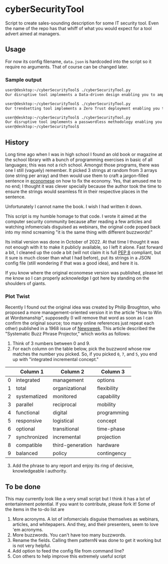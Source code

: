 # cyberSecurityTool
Script to create sales-sounding description for some IT security tool.
Even the name of the repo has that whiff of what you would expect for 
a tool advert aimed at managers.

## Usage
For now its config filename, `data.json` is hardcoded into the script so
it require no arguments. That of course can be changed later.

### Sample output

```bash
user@desktop:~/cyberSecurityTool$ ./cyberSecurityTool.py 
Our disruptive tool implements a Data-driven design enabling you to amplify the positive impact of the visibility of your verticals by using our intent-driven interface.
```
```bash
user@desktop:~/cyberSecurityTool$ ./cyberSecurityTool.py 
Our trendsetting tool implements a Zero Trust deployment enabling you to increase the visibility of the ROI of your non-tangible assets by using our intent-driven interface.
```
```bash
user@desktop:~/cyberSecurityTool$ ./cyberSecurityTool.py 
Our disruptive tool implements a passwordless methodology enabling you to amplify the positive impact of the ROI of your verticals by using our continuous monitoring interface.
user@desktop:~/cyberSecurityTool$ 
```

## History
Long time ago when I was in high school I found an old book or magazine
at the school library 
with a bunch of programming exercises in basic of all languages; this was
not a rich school. Amongst those programs, there was one I still (vaguely) 
remember. It picked 3 strings at random from 3 arrays (one string per array) 
and then would use them to craft a jargon-filled sentence in 
[economese](https://en.wiktionary.org/wiki/economese) on how to fix the
economy. Yes, that amused me to no end; I thought it was clever specially
because the author took the time to ensure the strings would seamless fit in
their respective places in the sentence.

Unfortunately I cannot name the book. I wish I had written it down. 

This script is my humble homage to that code. I wrote it aimed at the computer
security community because after reading a few articles and watching 
infomercials disguised as webinars, the original code poped back into my mind
screaming "it is the same thing with different buzzwords!" 

Its initial version was done in
October of 2022. At that time I thought it was not enough with it to make it publicly 
available, so I left it alone. 
Fast forward a bit, I cleaned up the code a bit (will not claim it
is full [PEP 8](https://peps.python.org/pep-0008/) compliant, but it sure is
much closer than what I had before), put its strings
in a JSON config file (still wondering if that was a good idea), and here it 
is.

If you know where the original economese version was published, please let
me know so I can properly acknowledge I got here by standing on the shoulders
of giants.

### Plot Twist 
Recently I found out the original idea was created by 
Philip Broughton, who 
proposed a more management-oriented version it in the article 
"How to Win at Wordsmanship", 
supposedly (I will remove that word as soon as I can
confirm the original source; too many online references just repeat each
other) 
published in a 1968 issue of [Newsweek](https://www.newsweek.com/). 
This article described the "Systematic 
Buzz Phrase Projector," which works as follows:

1. Think of 3 numbers between 0 and 9.
1. For each column on the table below, pick the buzzword whose row matches the 
number you picked. So, if you picked `0`, `7`, and `5`, you end up with 
"integrated incremental concept."

| |Column 1 | Column 2 | Column 3 |
|-|---------|----------|----------|
|0| integrated| management| options|
|1| total | organizational | flexibility|
|2| systematized | monitored | capability|
|3| parallel | reciprocal | mobility|
|4| functional | digital | programming|
|5| responsive | logistical | concept|
|6| optional | transitional | time-phase|
|7| synchronized | incremental | projection|
|8| compatible | third-generation | hardware|
|9| balanced | policy | contingency|

3. Add the phrase to any report and enjoy its ring of decisive, knowledgeable i
authority.

## To be done
This may currently look like a very small script but I think it has a lot of
entertainment potential. If you want to contribute, please fork it! Some
of the items in the to-do list are

1. More acronyms. A lot of infomercials disguise themselves as webinars, 
articles, and whitepapers. And they, and their presenters, seem to love 'em 
acronyms. 
1. More buzzwords. You can't have too many buzzwords.
1. Rename the fields. Calling them patternN was done to get it working but
is not very helpful.
1. Add option to feed the config file from command line?
1. Con others to help improve this extremely useful script
